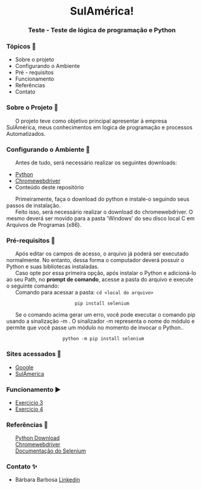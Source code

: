 
<h1 align='center'>SulAmérica!</h1><h3 align='center'>Teste - Teste de lógica de programação e Python </h3>

### Tópicos :scroll:
- Sobre o projeto
- Configurando o Ambiente
- Pré - requisitos
- Funcionamento
- Referências
- Contato


### Sobre o Projeto :book:

&nbsp;&nbsp;&nbsp;&nbsp;&nbsp;&nbsp;O projeto teve como objetivo principal apresentar à empresa SulÁmérica, meus conhecimentos em logica de programação e processos Automatizados.</br>


### Configurando o Ambiente :wrench:

&nbsp;&nbsp;&nbsp;&nbsp;&nbsp;&nbsp;Antes de tudo, será necessário realizar os seguintes downloads:
- [Python](https://www.python.org/downloads/)
- [Chromewebdriver](https://chromedriver.chromium.org/downloads)
- Conteúdo deste repositório

&nbsp;&nbsp;&nbsp;&nbsp;&nbsp;&nbsp;Primeiramente, faça o download do python e instale-o seguindo seus passos de instalação.</br>
&nbsp;&nbsp;&nbsp;&nbsp;&nbsp;&nbsp;Feito isso, será necessário realizar o download do chromewebdriver. O mesmo deverá ser movido para a pasta 'Windows' do seu disco local C em Arquivos de Programas (x86).</br>


### Pré-requisitos :pushpin:

&nbsp;&nbsp;&nbsp;&nbsp;&nbsp;&nbsp;Após editar os campos de acesso, o arquivo já poderá ser executado normalmente. No entanto, dessa forma o computador deverá possuir o Python e suas bibliotecas instaladas.</br>
&nbsp;&nbsp;&nbsp;&nbsp;&nbsp;&nbsp;Caso opte por essa primeira opção, após instalar o Python e adicioná-lo ao seu Path, no **prompt de comando**, acesse a pasta do arquivo e execute o seguinte comando:</br>
&nbsp;&nbsp;&nbsp;&nbsp;&nbsp;&nbsp;Comando para acessar a pasta: ```cd <local do arquivo>```</br>

<div align= 'center'>

```pip install selenium```

</div>

&nbsp;&nbsp;&nbsp;&nbsp;&nbsp;&nbsp;Se o comando acima gerar um erro, você pode executar o comando pip usando a sinalização -m . O sinalizador -m representa o nome do módulo e permite que você passe um módulo no momento de invocar o Python..</br>

<div align= 'center'>

``` python -m pip install selenium```

</div>


### Sites acessados :link:
- [Google](https://google.com.br/)
- [SulÁmerica](http://netvmi.com.br/)



### Funcionamento :arrow_forward:

- [Exercicio 3](https://github.com/barbara-barbosa/Teste-de-l-gica-de-programa-o-e-Python/blob/main/Exercicio_3.py)
- [Exercicio 4](https://github.com/barbara-barbosa/Teste-de-l-gica-de-programa-o-e-Python/blob/main/Exercicio_4.py)


### Referências :link:

&nbsp;&nbsp;&nbsp;&nbsp;&nbsp;&nbsp;[Python Download](https://www.python.org/downloads/)</br>
&nbsp;&nbsp;&nbsp;&nbsp;&nbsp;&nbsp;[Chromewebdriver](https://chromedriver.chromium.org/downloads)</br>
&nbsp;&nbsp;&nbsp;&nbsp;&nbsp;&nbsp;[Documentação do Selenium](https://www.selenium.dev/documentation/pt-br/getting_started/)</br>


### Contato :sparkles:

- Bárbara Barbosa [Linkedin](https://www.linkedin.com/in/b%C3%A1rbara-barbosa-/)
